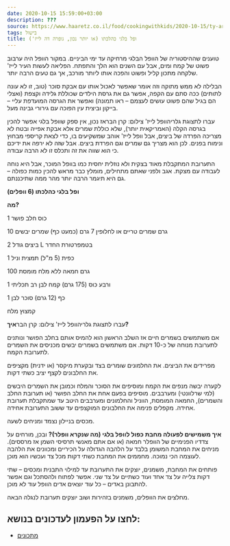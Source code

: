 ```yaml
---
date: 2020-10-15 15:59:00+03:00
description: ???
source: https://www.haaretz.co.il/food/cookingwithkids/2020-10-15/ty-article/0000017f-f8bf-d47e-a37f-f9bf534d0000
tags: בישול
title: ופל בלגי כהלכתו (או יותר נכון, גופרה דה לייז')
---
```


טוענים שההיסטוריה של הוופל הבלגי מרחיקה עד ימי הביניים. במקור הוופל היה ערבוב פשוט של קמח ומים, אבל עם השנים הוא הלך והתפתח. הפליאה לעשות העיר לייז' שלקחה מתכון קליל ופשוט והפכה אותו ליותר מורכב, אך גם טעים הרבה יותר.

הבלילה לא ממש מתוקה וזה אומר שאפשר לאכול אותו עם אבקת סוכר (טוב, זו לא עונה לתותים) ככה סתם עם הקפה, אפשר גם את גרסת הילדים שכוללת גלידה וקצפת (ואצלי הם בגיל שהם פשוט עושים לעצמם – ראו תמונה) ואפשר את הגרסה המועדפת עליי – בייקון וביצית עין הפוכה עם גירורי גבינה מעל.

 עברו לתצוגת גלריהוופל לייז' צילום: קרן הבראז נכון, אין ספק שוופל בלגי אפשר להכין בגרסה הקלה (האמריקאית יותר), שלא כוללת שמרים אלא אבקת אפייה ובטח לא מצריכה הפרדה של ביצים, אבל וופל לייז' אוהב שמשקיעים בו, כדי לצאת קריספי מבחוץ ונימוח בפנים. לכן הוא מצריך גם שמרים וגם הפרדת ביצים. אבל שזה לא ירפה את ידיכם כי הוא שווה את זה ותכלס זו לא הרבה עבודה.

התערובת המתקבלת מאוד בצקית ולא נוזלית יחסית כמו בוופל המוכר, אבל היא נוחה לעבודה עם מצקת. אגב ולפני שאתם מתחילים, מומלץ כבר מראש להכין כמות כפולה – גם היא תיגמר הרבה יותר מהר ממה שתיכננתם.

**ופל בלגי כהלכתו (6 וופלים)**

**מה?**

1 כוס חלב פושר

10 גרם שמרים טריים או לחלופין 7 גרם (כמעט כף) שמרים יבשים

2 ביצים גודל L בטמפרטורת החדר

1 כפית (5 מ"ל) תמצית וניל

100 גרם חמאה ללא מלח מומסת

1 ורבע כוס (175 גרם) קמח לבן רב תכליתי

1 כף (12 גרם) סוכר לבן

קמצוץ מלח

 עברו לתצוגת גלריהוופל לייז' צילום: קרן הבר**איך?**

אם משתמשים בשמרים חיים אז השלב הראשון הוא להמיס אותם בחלב הפושר ונותנים לתערובת מנוחה של כ-10 דקות. אם משתמשים בשמרים יבשים מכניסים את השמרים לתערובת הקמח.

מפרידים את הביצים. את החלמונים שומרים בצד ובקערת מיקסר (או ידנית) מקציפים את החלבונים לקצף יציב כשתי דקות.

לקערה יבשה מנפים את הקמח ומוסיפים את הסוכר והמלח וכמובן את השמרים היבשים (למי שרלוונטי) ומערבבים. מוסיפים בפעם אחת את החלב הפושר (או תערובת החלב והשמרים), החמאה המומסת, הווניל והחלמונים ומערבבים היטב עד שמתקבלת תערובת אחידה. מקפלים פנימה את החלבונים המוקצפים עד ששוב התערובת אחידה.

מכסים בניילון נצמד ומניחים לשעה.

**איך משמישים לפעולה מחבת כפול לוופל בלגי (מה שנקרא וופלר)?** ובכן, מורחים על צדדיו הפנימיים של הוופלר חמאה (או אם אתם מאנשי תרסיסי השמן אז מרססים). מניחים את המחבת המשומן בלבד על הלהבה הגדולה על הכיריים ומכוונים את הלהבה לעוצמה הכי נמוכה. מחממים את המחבת כשתי דקות מכל צד ועכשיו הוא מוכן.

פותחים את המחבת, משמנים, יוצקים את התערובת עד למילוי התבנית ומכסים – שתי דקות צלייה על צד אחד ועוד כשתיים על צד שני. אפשר לפתוח ולהסתכל וגם אפשר להתבונן באדים – כל עוד יוצאים אדים הוופל עוד לא מוכן. 

מחלצים את הוופלים, משמנים בזהירות ושוב יוצקים תערובת לנגלה הבאה.

לחצו על הפעמון לעדכונים בנושא:
------------------------------

* [מתכונים](/ty-tag/recipes-0000017f-da28-dea8-a77f-de6a4ba50000)